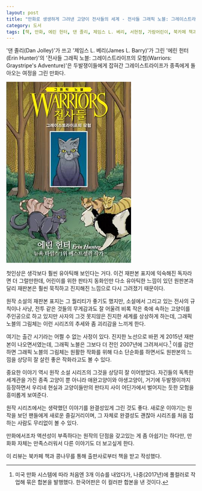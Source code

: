 ```yaml
---
layout: post
title: "만화로 생생하게 그려낸 고양이 전사들의 세계 - 전사들 그래픽 노블: 그레이스트라이프의 모험"
category: 도서
tags: [책, 만화, 에린 헌터, 댄 졸리, 제임스 L. 베리, 서현정, 가람어린이, 북카페 책과 콩나무, 서평]
---
```


'댄 졸리(Dan Jolley)'가 쓰고
'제임스 L. 베리(James L. Barry)'가 그린
'에린 헌터(Erin Hunter)'의
'전사들 그래픽 노블: 그레이스트라이프의 모험(Warriors: Graystripe's Adventure)'은
두발쟁이들에게 잡혀간 그레이스트라이프가 종족에게 돌아오는 여정을 그린 만화다.

![표지](/images/book/warriors-graphic-novel-1-graystripes-adventure-comic-book-h480.jpg)

첫인상은 생각보다 훨씬 유아틱해 보인다는 거다.
이건 재판본 표지에 익숙해진 독자라면 더 그럴만한데,
어린이를 위한 판타지 동화인만 다소 유아틱한 느낌이 있던 원판본과 달리
재판본은 훨씬 묵직하고 진지해진 느낌으로 다시 그려졌기 때문이다.

원작 소설의 재판본 표지는 그 퀄리티가 좋기도 했지만,
소설에서 그리고 있는 전사의 규칙이나 사냥, 전투 같은 것들의 무게감과도 잘 어울려
비록 작은 축에 속하는 고양이를 주인공으로 하고 있지만
사자의 그것 못지않은 진지한 세계를 상상하게 하는데,
그래픽 노블의 그림체는 이런 시리즈의 추세와 좀 괴리감을 느끼게 한다.

여기는 출간 시기라는 어쩔 수 없는 사정이 있다.
진지한 노선으로 바뀐 게 2015년 재판본이 나오면서였는데,
그래픽 노블은 그보다 더 전인 2007년에 그려져서다.[^1]
이를 감안하면 그래픽 노블의 그림체는 원활한 작화를 위해 다소 단순화를 하면서도
원판본의 느낌을 상당히 잘 살린 좋은 작화라고도 볼 수 있다.

[^1]: 미국 만화 시스템에 따라 처음엔 3개 이슈를 내었다가, 나중(2017년)에 풀컬러로 작업해 묶은 합본을 발행했다. 한국어판은 이 컬러판 합본을 낸 것이다.

중요한 이야기 역시 원작 소설 시리즈의 그것을 상당히 잘 이어받았다.
자긴들의 독특한 세계관을 가진 종족 고양이 뿐 아니라
애완고양이와 야생고양이, 거기에 두발쟁이까지 등장하면서
우리네 현실과 고양이들만의 판타지 사이 어딘가에서 벌어지는 듯한 모험을 흥미롭게 보여준다.

원작 시리즈에서는 생략했던 이야기를 완결성있게 그린 것도 좋다.
새로운 이야기는 원작을 보던 팬들에게 새로운 즐길거리이며,
그 자체로 완결성도 괜찮아 시리즈를 처음 접하는 사람도 무리없이 볼 수 있다.

만화에서조차 액션성이 부족하다는 원작의 단점을 갖고있는 게 좀 아쉽기는 하다만,
만화화 자체는 만족스러워서 다른 이야기도 더 보고싶게 한다.



<div class="im im-info">
이 리뷰는 북카페 책과 콩나무를 통해 출판사로부터 책을 받고 작성했다.
</div>
